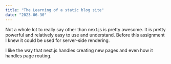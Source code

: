 ```yaml
---
title: "The Learning of a static blog site"
date: "2023-06-30"
---
```


Not a whole lot to really say other than next.js is pretty awesome. It is pretty powerful and relatively easy to use and understand. Before this assignment I knew it could be used for server-side rendering.

I like the way that next.js handles creating new pages and even how it handles page routing.
